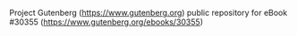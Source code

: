 Project Gutenberg (https://www.gutenberg.org) public repository for eBook #30355 (https://www.gutenberg.org/ebooks/30355)
